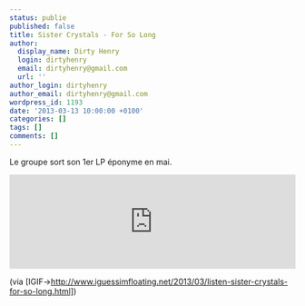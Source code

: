 ```yaml
---
status: publie
published: false
title: Sister Crystals - For So Long
author:
  display_name: Dirty Henry
  login: dirtyhenry
  email: dirtyhenry@gmail.com
  url: ''
author_login: dirtyhenry
author_email: dirtyhenry@gmail.com
wordpress_id: 1193
date: '2013-03-13 10:00:00 +0100'
categories: []
tags: []
comments: []
---
```

Le groupe sort son 1er LP éponyme en mai.

<iframe width="100%" height="166" scrolling="no" frameborder="no" src="https://w.soundcloud.com/player/?url=http%3A%2F%2Fapi.soundcloud.com%2Ftracks%2F81707814"></iframe>

(via [IGIF->http://www.iguessimfloating.net/2013/03/listen-sister-crystals-for-so-long.html])
